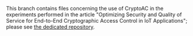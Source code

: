 This branch contains files concerning the use of CryptoAC in the experiments performed in the article "Optimizing Security and Quality of Service for End-to-End Cryptographic Access Control in IoT Applications"; please see [the dedicated repository](https://github.com/stfbk/Optimizing-Security-and-Quality-of-Service-for-End-to-End-Cryptographic-Access-Control).
